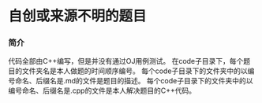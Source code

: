 # 自创或来源不明的题目

### 简介
代码全部由C++编写，但是并没有通过OJ用例测试。
在code子目录下，每个题目的文件夹名是本人做题的时间顺序编号。
每个code子目录下的文件夹中的以编号命名、后缀名是.md的文件是题目的描述。
每个code子目录下的文件夹中的以编号命名、后缀名是.cpp的文件是本人解决题目的C++代码。